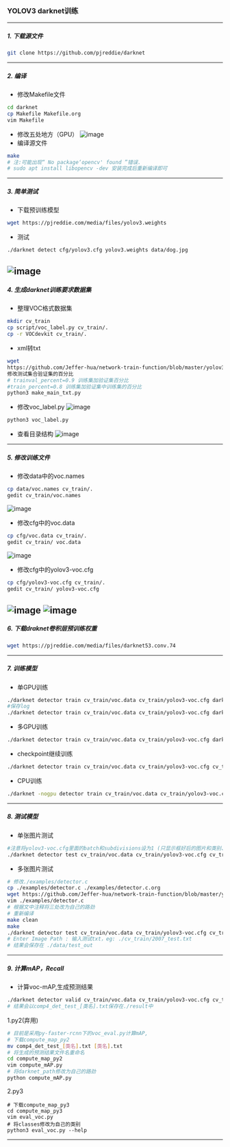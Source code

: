### YOLOV3 darknet训练
---
##### 1. 下载源文件
```bash
git clone https://github.com/pjreddie/darknet
```
---
##### 2. 编译
- 修改Makefile文件
```bash
cd darknet
cp Makefile Makefile.org
vim Makefile
```
- 修改五处地方（GPU）
![image](https://github.com/Jeffer-hua/network-train-function/blob/master/yolov3_darknet/img/img_2.png)
- 编译源文件
```bash
make
# 注:可能出现“ No package‘opencv' found ”错误. 
# sudo apt install libopencv -dev 安装完成后重新编译即可
```
---
##### 3. 简单测试
- 下载预训练模型
```bash
wget https://pjreddie.com/media/files/yolov3.weights
```
- 测试
```bash
./darknet detect cfg/yolov3.cfg yolov3.weights data/dog.jpg
```
![image](https://github.com/Jeffer-hua/network-train-function/blob/master/yolov3_darknet/img/img_1.png)
---
##### 4. 生成darknet训练要求数据集
- 整理VOC格式数据集
```bash
mkdir cv_train
cp script/voc_label.py cv_train/.
cp -r VOCdevkit cv_train/.
```
- xml转txt
```bash
wget 
https://github.com/Jeffer-hua/network-train-function/blob/master/yolov3_darknet/make_main_txt.py 
修改测试集合验证集的百分比
# trainval_percent=0.9 训练集加验证集百分比
#train_percent=0.8 训练集加验证集中训练集的百分比
python3 make_main_txt.py
```
- 修改voc_label.py
![image](https://github.com/Jeffer-hua/network-train-function/blob/master/yolov3_darknet/img/img_3.png)
```bash
python3 voc_label.py
```
- 查看目录结构
![image](https://github.com/Jeffer-hua/network-train-function/blob/master/yolov3_darknet/img/img_4.png)
---
##### 5. 修改训练文件
- 修改data中的voc.names
```bash
cp data/voc.names cv_train/.
gedit cv_train/voc.names
```
![image](https://github.com/Jeffer-hua/network-train-function/blob/master/yolov3_darknet/img/img_8.png)
- 修改cfg中的voc.data
```bash
cp cfg/voc.data cv_train/.
gedit cv_train/ voc.data
```
![image](https://github.com/Jeffer-hua/network-train-function/blob/master/yolov3_darknet/img/img_6.png)
- 修改cfg中的yolov3-voc.cfg
```bash
cp cfg/yolov3-voc.cfg cv_train/.
gedit cv_train/ yolov3-voc.cfg
```
![image](https://github.com/Jeffer-hua/network-train-function/blob/master/yolov3_darknet/img/img_5.png)
![image](https://github.com/Jeffer-hua/network-train-function/blob/master/yolov3_darknet/img/img_7.png)
---
##### 6. 下载draknet卷积层预训练权重
```bash
wget https://pjreddie.com/media/files/darknet53.conv.74
```
---
##### 7. 训练模型
- 单GPU训练
```bash
./darknet detector train cv_train/voc.data cv_train/yolov3-voc.cfg darknet53.conv.74
#保存log
./darknet detector train cv_train/voc.data cv_train/yolov3-voc.cfg darknet53.conv.74 | tee cv_train/train.log
```
- 多GPU训练
```bash
./darknet detector train cv_train/voc.data cv_train/yolov3-voc.cfg darknet53.conv.74 -gpu 0,1,2,3
```
- checkpoint继续训练
```bash
./darknet detector train cv_train/voc.data cv_train/yolov3-voc.cfg cv_train/backup/yolov3-voc.backup
```
- CPU训练
```bash
./darknet -nogpu detector train cv_train/voc.data cv_train/yolov3-voc.cfg darknet53.conv.74
```
---
##### 8. 测试模型
- 单张图片测试
```bash
#注意将yolov3-voc.cfg里面的batch和subdivisions设为1 (只显示框好后的图片和类别、置信率)
./darknet detector test cv_train/voc.data cv_train/yolov3-voc.cfg cv_train/backup/yolov3-voc_xxx.weights image.jpg
```
- 多张图片测试
```bash
# 修改./examples/detector.c
cp ./examples/detector.c ./examples/detector.c.org
wget https://github.com/Jeffer-hua/network-train-function/blob/master/yolov3_darknet/detector.c
vim ./examples/detector.c
# 根据文中注释将三处改为自己的路劲
# 重新编译
make clean
make
./darknet detector test cv_train/voc.data cv_train/yolov3-voc.cfg cv_train/backup/yolov3-voc_xxx.weights
# Enter Image Path : 输入测试txt，eg: ./cv_train/2007_test.txt
# 结果会保存在 ./data/test_out
```
---
##### 9. 计算mAP，Recall
- 计算voc-mAP,生成预测结果
```bash
./darknet detector valid cv_train/voc.data cv_train/yolov3-voc.cfg cv_train/backup/yolov3-voc_xxxx.weights
# 结果会以comp4_det_test_[类名].txt保存在./result中
```
1.py2(弃用)
```bash
# 目前是采用py-faster-rcnn下的voc_eval.py计算mAP,
# 下载compute_map_py2
mv comp4_det_test_[类名].txt [类名].txt
# 将生成的预测结果文件名重命名
cd compute_map_py2
vim compute_mAP.py
# 将darknet_path修改为自己的路劲
python compute_mAP.py
```
2.py3
```
# 下载compute_map_py3
cd compute_map_py3
vim eval_voc.py
# 将classes修改为自己的类别
python3 eval_voc.py --help 
```
---
